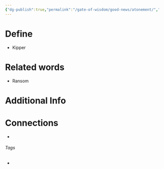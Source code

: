```yaml
---
{"dg-publish":true,"permalink":"/gate-of-wisdom/good-news/atonement/","tags":["#GateWisdom","#GoodNews"]}
---
```


# Define
- Kipper

# Related words
- Ransom

# Additional Info


# Connections


- 

###### Tags
- 
